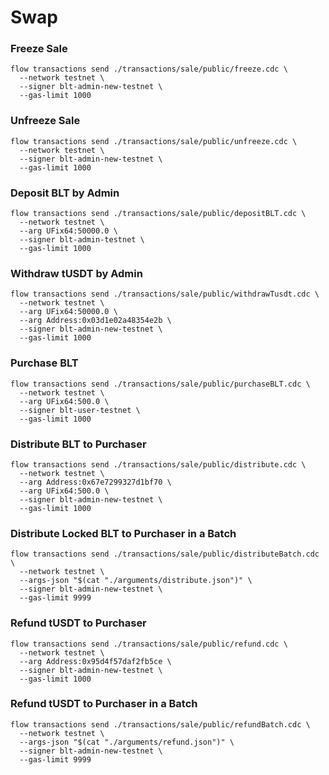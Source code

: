 # Swap
### Freeze Sale
```
flow transactions send ./transactions/sale/public/freeze.cdc \
  --network testnet \
  --signer blt-admin-new-testnet \
  --gas-limit 1000
```

### Unfreeze Sale
```
flow transactions send ./transactions/sale/public/unfreeze.cdc \
  --network testnet \
  --signer blt-admin-new-testnet \
  --gas-limit 1000
```

### Deposit BLT by Admin
```
flow transactions send ./transactions/sale/public/depositBLT.cdc \
  --network testnet \
  --arg UFix64:50000.0 \
  --signer blt-admin-testnet \
  --gas-limit 1000
```

### Withdraw tUSDT by Admin
```
flow transactions send ./transactions/sale/public/withdrawTusdt.cdc \
  --network testnet \
  --arg UFix64:50000.0 \
  --arg Address:0x03d1e02a48354e2b \
  --signer blt-admin-new-testnet \
  --gas-limit 1000
```

### Purchase BLT
```
flow transactions send ./transactions/sale/public/purchaseBLT.cdc \
  --network testnet \
  --arg UFix64:500.0 \
  --signer blt-user-testnet \
  --gas-limit 1000
```

### Distribute BLT to Purchaser
```
flow transactions send ./transactions/sale/public/distribute.cdc \
  --network testnet \
  --arg Address:0x67e7299327d1bf70 \
  --arg UFix64:500.0 \
  --signer blt-admin-new-testnet \
  --gas-limit 1000
```

### Distribute Locked BLT to Purchaser in a Batch
```
flow transactions send ./transactions/sale/public/distributeBatch.cdc \
  --network testnet \
  --args-json "$(cat "./arguments/distribute.json")" \
  --signer blt-admin-new-testnet \
  --gas-limit 9999
```

### Refund tUSDT to Purchaser
```
flow transactions send ./transactions/sale/public/refund.cdc \
  --network testnet \
  --arg Address:0x95d4f57daf2fb5ce \
  --signer blt-admin-new-testnet \
  --gas-limit 1000
```

### Refund tUSDT to Purchaser in a Batch
```
flow transactions send ./transactions/sale/public/refundBatch.cdc \
  --network testnet \
  --args-json "$(cat "./arguments/refund.json")" \
  --signer blt-admin-new-testnet \
  --gas-limit 9999
```

